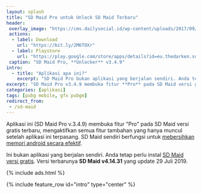 ```yaml
---
layout: splash
title: "SD Maid Pro untuk Unlock SD Maid Terbaru"
header:
 overlay_image: "https://cms.dailysocial.id/wp-content/uploads/2017/09/df21f76ee7a9c90ea49e3e588675686f_Aplikasi-SD-Maid-untuk-Android.png"
 actions:
  - label: Download
    url: "https://bit.ly/2M6TOXr"
  - label: Playstore
    url: "https://play.google.com/store/apps/details?id=eu.thedarken.sdm.unlocker"
 caption: "SD Maid Pro, **Unlocker** v3.4.9"
intro:
  - title: "Aplikasi apa ini?"
    excerpt: "SD Maid Pro bukan aplikasi yang berjalan sendiri. Anda tetap perlu instal **SD Maid versi gratis**"
excerpt: "SD Maid Pro v3.4.9 membuka fitur **Pro** pada SD Maid versi gratis." 
categories: [aplikasi]
tags: [pubg mobile, gfx pubgm]
redirect_from:
 - /sd-maid
---
```

Aplikasi ini (SD Maid Pro v.3.4.9) membuka fitur "Pro" pada SD Maid versi gratis terbaru, mengaktifkan semua fitur tambahan yang hanya muncul setelah aplikasi ini terpasang. SD Maid sendiri berfungsi untuk [mebersihkan memori android secara efektif](https://www.knoacc.org/2019/08/cara-melegakan-memori-android-dengan-sd-maid.html).

Ini bukan aplikasi yang berjalan sendiri. Anda tetap perlu instal [SD Maid versi gratis](https://play.google.com/store/apps/details?id=eu.thedarken.sdm). Versi terbarunya **SD Maid v4.14.31** yang update 29 Juli 2019.  

{% include ads.html %}

{% include feature_row id="intro" type="center" %}

